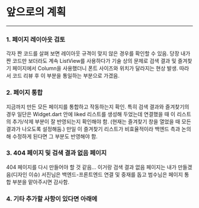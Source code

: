 # 앞으로의 계획

---

### 1. 페이지 레이아웃 검토

각자 짠 코드를 살펴 보면 레이아웃 규격이 맞지 않은 경우를 확인할 수 있음. 당장 내가 짠 코드만 보더라도 계속 ListView를 사용하다가 기술 상의 문제로 검색 결과 및 즐겨찾기 페이지에서 Column을 사용했더니 폰트 사이즈와 위치가 달라지는 현상 발생. 따라서 코드 리뷰 후 이 부분을 통일하는 부분으로 가겠음.

### 2. 페이지 통합

지금까지 만든 모든 페이지를 통합하고 작동하는지 확인. 특히 검색 결과와 즐겨찾기의 경우 일단은 Widget.dart 안에 liked 리스트를 생성해 두었는데 연결했을 때 이 리스트의 추가/삭제 부분이 잘 반영되는지 확인해야 함. (현재는 즐겨찾기 창을 열었을 때 모든 결과가 나오도록 설정해둠.) 만일 이 즐겨찾기 리스트가 비효율적이라 백엔드 측과 논의해 수정하게 된다면 그 부분도 반영해야 함. 

### 3. 404 페이지 및 검색 결과 없음 페이지

404 페이지를 다시 만들어야 할 것 같음… 이거랑 검색 결과 없음 페이지는 내가 만들겠음(디자인 이슈) 서진님은 백엔드-프론트엔드 연결 및 중재를 돕고 범수님은 페이지 통합 부분을 맡아주시면 감사함.

### 4. 기타 추가할 사항이 있다면 아래에
